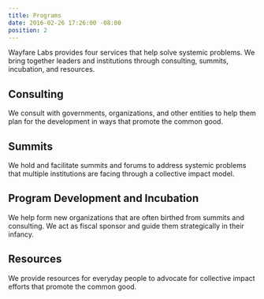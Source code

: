 ```yaml
---
title: Programs
date: 2016-02-26 17:26:00 -08:00
position: 2
---
```


Wayfare Labs provides four services that help solve systemic problems. We bring together leaders and institutions through consulting, summits, incubation, and resources.

## Consulting
We consult with governments, organizations, and other entities to help them plan for the development in ways that promote the common good.

## Summits
We hold and facilitate summits and forums to address systemic problems that multiple institutions are facing through a collective impact model.

## Program Development and Incubation
We help form new organizations that are often birthed from summits and consulting. We act as fiscal sponsor and guide them strategically in their infancy.

## Resources
We provide resources for everyday people to advocate for collective impact efforts that promote the common good.